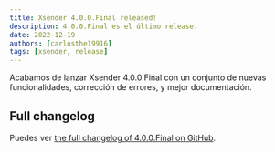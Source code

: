 ```yaml
---
title: Xsender 4.0.0.Final released!
description: 4.0.0.Final es el último release.
date: 2022-12-19
authors: [carlosthe19916]
tags: [xsender, release]
---
```


Acabamos de lanzar Xsender 4.0.0.Final con un conjunto de nuevas funcionalidades, corrección de errores, y mejor documentación.

## Full changelog

Puedes ver [the full changelog of 4.0.0.Final on GitHub](https://github.com/project-openubl/xsender/releases/tag/v4.0.0.Final).
